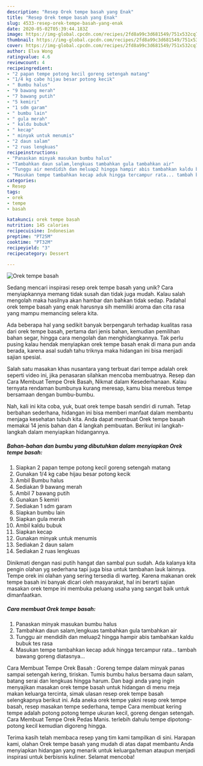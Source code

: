 ```yaml
---
description: "Resep Orek tempe basah yang Enak"
title: "Resep Orek tempe basah yang Enak"
slug: 4533-resep-orek-tempe-basah-yang-enak
date: 2020-05-02T05:39:44.183Z
image: https://img-global.cpcdn.com/recipes/2fd8a99c3d681549/751x532cq70/orek-tempe-basah-foto-resep-utama.jpg
thumbnail: https://img-global.cpcdn.com/recipes/2fd8a99c3d681549/751x532cq70/orek-tempe-basah-foto-resep-utama.jpg
cover: https://img-global.cpcdn.com/recipes/2fd8a99c3d681549/751x532cq70/orek-tempe-basah-foto-resep-utama.jpg
author: Elva Wong
ratingvalue: 4.6
reviewcount: 4
recipeingredient:
- "2 papan tempe potong kecil goreng setengah matang"
- "1/4 kg cabe hijau besar potong kecik"
- " Bumbu halus"
- "9 bawang merah"
- "7 bawang putih"
- "5 kemiri"
- "1 sdm garam"
- " bumbu lain"
- " gula merah"
- " kaldu bubuk"
- " kecap"
- " minyak untuk menumis"
- "2 daun salam"
- "2 ruas lengkuas"
recipeinstructions:
- "Panaskan minyak masukan bumbu halus"
- "Tambahkan daun salam,lengkuas tambahkan gula tambahkan air"
- "Tunggu air mendidih dan meluap2 hingga hampir abis tambahkan kaldu bubuk tes rasa"
- "Masukan tempe tambahkan kecap aduk hingga tercampur rata... tambah bawang goreng diatasnya..."
categories:
- Resep
tags:
- orek
- tempe
- basah

katakunci: orek tempe basah 
nutrition: 145 calories
recipecuisine: Indonesian
preptime: "PT25M"
cooktime: "PT32M"
recipeyield: "3"
recipecategory: Dessert

---
```



![Orek tempe basah](https://img-global.cpcdn.com/recipes/2fd8a99c3d681549/751x532cq70/orek-tempe-basah-foto-resep-utama.jpg)

Sedang mencari inspirasi resep orek tempe basah yang unik? Cara menyiapkannya memang tidak susah dan tidak juga mudah. Kalau salah mengolah maka hasilnya akan hambar dan bahkan tidak sedap. Padahal orek tempe basah yang enak harusnya sih memiliki aroma dan cita rasa yang mampu memancing selera kita.

Ada beberapa hal yang sedikit banyak berpengaruh terhadap kualitas rasa dari orek tempe basah, pertama dari jenis bahan, kemudian pemilihan bahan segar, hingga cara mengolah dan menghidangkannya. Tak perlu pusing kalau hendak menyiapkan orek tempe basah enak di mana pun anda berada, karena asal sudah tahu triknya maka hidangan ini bisa menjadi sajian spesial.

Salah satu masakan khas nusantara yang terbuat dari tempe adalah orek seperti video ini, jika penasaran silahkan mencoba membuatnya. Resep dan Cara Membuat Tempe Orek Basah, Nikmat dalam Kesederhanaan. Kalau ternyata rendaman bumbunya kurang meresap, kamu bisa merebus tempe bersamaan dengan bumbu-bumbu.


Nah, kali ini kita coba, yuk, buat orek tempe basah sendiri di rumah. Tetap berbahan sederhana, hidangan ini bisa memberi manfaat dalam membantu menjaga kesehatan tubuh kita. Anda dapat membuat Orek tempe basah memakai 14 jenis bahan dan 4 langkah pembuatan. Berikut ini langkah-langkah dalam menyiapkan hidangannya.

<!--inarticleads1-->

##### Bahan-bahan dan bumbu yang dibutuhkan dalam menyiapkan Orek tempe basah:

1. Siapkan 2 papan tempe potong kecil goreng setengah matang
1. Gunakan 1/4 kg cabe hijau besar potong kecik
1. Ambil  Bumbu halus
1. Sediakan 9 bawang merah
1. Ambil 7 bawang putih
1. Gunakan 5 kemiri
1. Sediakan 1 sdm garam
1. Siapkan  bumbu lain
1. Siapkan  gula merah
1. Ambil  kaldu bubuk
1. Siapkan  kecap
1. Gunakan  minyak untuk menumis
1. Sediakan 2 daun salam
1. Sediakan 2 ruas lengkuas


Dinikmati dengan nasi putih hangat dan sambal pun sudah. Ada kalanya kita pengin olahan yg sederhana tapi juga bisa untuk tambahan lauk lainnya. Tempe orek ini olahan yang sering tersedia di warteg. Karena makanan orek tempe basah ini banyak dicari oleh masyarakat, hal ini berarti sajian masakan orek tempe ini membuka peluang usaha yang sangat baik untuk dimanfaatkan. 

<!--inarticleads2-->

##### Cara membuat Orek tempe basah:

1. Panaskan minyak masukan bumbu halus
1. Tambahkan daun salam,lengkuas tambahkan gula tambahkan air
1. Tunggu air mendidih dan meluap2 hingga hampir abis tambahkan kaldu bubuk tes rasa
1. Masukan tempe tambahkan kecap aduk hingga tercampur rata... tambah bawang goreng diatasnya...


Cara Membuat Tempe Orek Basah : Goreng tempe dalam minyak panas sampai setengah kering, tiriskan. Tumis bumbu halus bersama daun salam, batang serai dan lengkuas hingga harum. Dan bagi anda yang ingin menyajikan masakan orek tempe basah untuk hidangan di menu meja makan keluarga tercinta, simak ulasan resep orek tempe basah selengkapnya berikut ini. Ada aneka orek tempe yakni resep orek tempe basah, resep masakan tempe sederhana, tempe Cara membuat kering tempe adalah potong potong tempe ukuran kecil, goreng dengan setengah. Cara Membuat Tempe Orek Pedas Manis. terlebih dahulu tempe dipotong-potong kecil kemudian digoreng hingga. 

Terima kasih telah membaca resep yang tim kami tampilkan di sini. Harapan kami, olahan Orek tempe basah yang mudah di atas dapat membantu Anda menyiapkan hidangan yang menarik untuk keluarga/teman ataupun menjadi inspirasi untuk berbisnis kuliner. Selamat mencoba!
